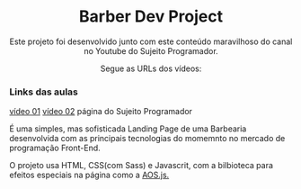 <h1 align="center">Barber Dev Project</h1>

<p align="center">Este projeto foi desenvolvido junto com este conteúdo maravilhoso do canal no Youtube do Sujeito Programador.</p>

<p align="center">Segue as URLs dos vídeos: </p>

<h3>Links das aulas</h3>
<a href="https://www.youtube.com/watch?v=Fzc_dnqD-V0" target="_blank">vídeo 01</a> 
<a href="https://www.youtube.com/watch?v=qeF7ZN5TegY" target="_blank">vídeo 02</a>   
<a hre="https://sujeitoprogramador.com/landing-page/" target="_blank">página do Sujeito Programador</a>  

<p>É uma simples, mas sofisticada Landing Page de uma Barbearia desenvolvida com as principais tecnologias do momemnto no mercado de programação Front-End.</p>

<p>O projeto usa HTML, CSS(com Sass) e Javascrit, com a bilbioteca para efeitos especiais na página como a <a href="https://michalsnik.github.io/aos/">AOS.js.</a></p>